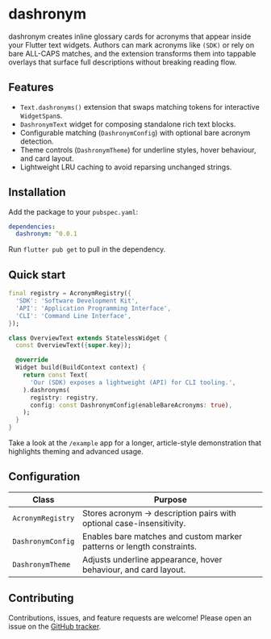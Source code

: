 # dashronym

dashronym creates inline glossary cards for acronyms that appear inside your Flutter text widgets. Authors can mark acronyms like `(SDK)` or rely on bare ALL-CAPS matches, and the extension transforms them into tappable overlays that surface full descriptions without breaking reading flow.

## Features

- `Text.dashronyms()` extension that swaps matching tokens for interactive `WidgetSpan`s.
- `DashronymText` widget for composing standalone rich text blocks.
- Configurable matching (`DashronymConfig`) with optional bare acronym detection.
- Theme controls (`DashronymTheme`) for underline styles, hover behaviour, and card layout.
- Lightweight LRU caching to avoid reparsing unchanged strings.

## Installation

Add the package to your `pubspec.yaml`:

```yaml
dependencies:
  dashronym: ^0.0.1
```

Run `flutter pub get` to pull in the dependency.

## Quick start

```dart
final registry = AcronymRegistry({
  'SDK': 'Software Development Kit',
  'API': 'Application Programming Interface',
  'CLI': 'Command Line Interface',
});

class OverviewText extends StatelessWidget {
  const OverviewText({super.key});

  @override
  Widget build(BuildContext context) {
    return const Text(
      'Our (SDK) exposes a lightweight (API) for CLI tooling.',
    ).dashronyms(
      registry: registry,
      config: const DashronymConfig(enableBareAcronyms: true),
    );
  }
}
```

Take a look at the `/example` app for a longer, article-style demonstration that highlights theming and advanced usage.

## Configuration

| Class | Purpose |
|-------|---------|
| `AcronymRegistry` | Stores acronym -> description pairs with optional case-insensitivity. |
| `DashronymConfig` | Enables bare matches and custom marker patterns or length constraints. |
| `DashronymTheme`  | Adjusts underline appearance, hover behaviour, and card layout. |

## Contributing

Contributions, issues, and feature requests are welcome! Please open an issue on the [GitHub tracker](https://github.com/christophermercredi/dashronym/issues).
